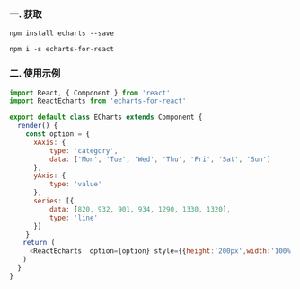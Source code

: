 ### 一. 获取

`npm install echarts --save`

`npm i -s echarts-for-react`

### 二. 使用示例

```javascript
import React, { Component } from 'react'
import ReactEcharts from 'echarts-for-react'

export default class ECharts extends Component {
  render() {
    const option = {
      xAxis: {
          type: 'category',
          data: ['Mon', 'Tue', 'Wed', 'Thu', 'Fri', 'Sat', 'Sun']
      },
      yAxis: {
          type: 'value'
      },
      series: [{
          data: [820, 932, 901, 934, 1290, 1330, 1320],
          type: 'line'
      }]
    }
　　return (
　　　<ReactEcharts  option={option} style={{height:'200px',width:'100%'}} />
　　)
  }
}
```

